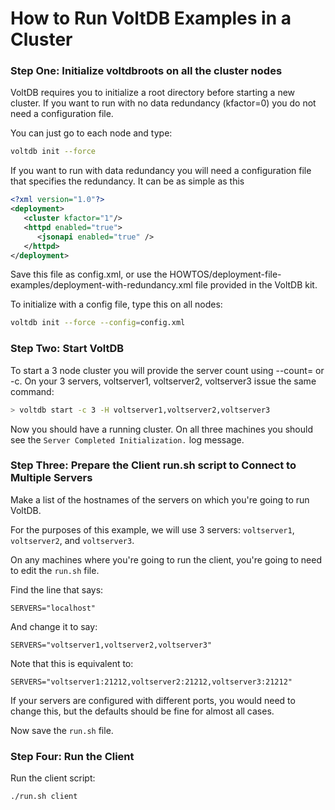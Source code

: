 # How to Run VoltDB Examples in a Cluster

### Step One: Initialize voltdbroots on all the cluster nodes
VoltDB requires you to initialize a root directory before starting a new cluster. 
If you want to run with no data redundancy (kfactor=0) you do not need a configuration file.

You can just go to each node and type:

```bash
voltdb init --force
```

If you want to run with data redundancy you will need a configuration file that specifies
the redundancy. It can be as simple as this

```xml
<?xml version="1.0"?>
<deployment>
   <cluster kfactor="1"/>
   <httpd enabled="true">
      <jsonapi enabled="true" />
   </httpd>
</deployment>
```

Save this file as config.xml, or use the HOWTOS/deployment-file-examples/deployment-with-redundancy.xml file provided in the VoltDB kit.

To initialize with a config file, type this on all nodes: 
```bash
voltdb init --force --config=config.xml
```
### Step Two: Start VoltDB

To start a 3 node cluster you will provide the server count using --count= or -c. On your 3 servers, voltserver1, voltserver2, voltserver3 issue the same command:

```bash
> voltdb start -c 3 -H voltserver1,voltserver2,voltserver3
```

Now you should have a running cluster. On all three machines you should see the `Server Completed Initialization.` log message.


### Step Three: Prepare the Client run.sh script to Connect to Multiple Servers

Make a list of the hostnames of the servers on which you're going to run VoltDB.

For the purposes of this example, we will use 3 servers: `voltserver1`, `voltserver2`, and `voltserver3`.

On any machines where you're going to run the client, you're going to need to edit the `run.sh` file.

Find the line that says:

```
SERVERS="localhost"
```

And change it to say:

```
SERVERS="voltserver1,voltserver2,voltserver3"
```

Note that this is equivalent to:

```
SERVERS="voltserver1:21212,voltserver2:21212,voltserver3:21212"
```

If your servers are configured with different ports, you would need to change this, but the defaults should be fine for almost all cases.

Now save the `run.sh` file.


### Step Four: Run the Client

Run the client script:

    ./run.sh client
